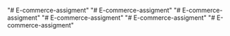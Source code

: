"# E-commerce-assigment" 
"# E-commerce-assigment" 
"# E-commerce-assigment" 
"# E-commerce-assigment" 
"# E-commerce-assigment" 
"# E-commerce-assigment" 

